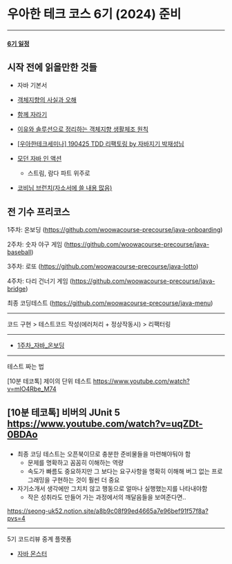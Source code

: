 # 우아한 테크 코스 6기 (2024) 준비

---
#### [6기 일정](일정.md)

## 시작 전에 읽을만한 것들
- 자바 기본서
- [객체지향의 사실과 오해](..%2F..%2FOOP%2F%EA%B0%9D%EC%B2%B4%EC%A7%80%ED%96%A5%EC%9D%98_%EC%82%AC%EC%8B%A4%EA%B3%BC_%EC%98%A4%ED%95%B4%2F%EA%B0%9D%EC%B2%B4%EC%A7%80%ED%96%A5%EC%9D%98_%EC%82%AC%EC%8B%A4%EA%B3%BC_%EC%98%A4%ED%95%B4.md)
- [함께 자라기](..%2F..%2FCS%28ComputerScience%29%2F%EA%B0%9C%EB%B0%9C%EB%B0%A9%EB%B2%95%EB%A1%A0%2F%EC%95%A0%EC%9E%90%EC%9D%BC%2F%ED%95%A8%EA%BB%98_%EC%9E%90%EB%9D%BC%EA%B8%B0%2F%ED%95%A8%EA%BB%98_%EC%9E%90%EB%9D%BC%EA%B8%B0.md)
- [이유와 솔루션으로 정리하는 객체지향 생활체조 원칙](../../OOP/이유와_솔루션으로_정리하는_객체지향_생활체조_원칙.md)
- [[우아한테크세미나] 190425 TDD 리팩토링 by 자바지기 박재성님](우아한테크세미나/TDD리팩토링/우아한테크세미나_TDD_리팩토링.md)

- [모던 자바 인 액션](..%2F..%2FJava%2FModernJavaInAction%2FModernJavaInAction.md)
  - 스트림, 람다 파트 위주로

- [코비님 브런치(자소서에 쓸 내용 많음)](https://brunch.co.kr/@javajigi/14)

## 전 기수 프리코스
 

1주차: 온보딩 (https://github.com/woowacourse-precourse/java-onboarding)

2주차: 숫자 야구 게임 (https://github.com/woowacourse-precourse/java-baseball)

3주차: 로또 (https://github.com/woowacourse-precourse/java-lotto)

4주차: 다리 건너기 게임 (https://github.com/woowacourse-precourse/java-bridge)

최종 코딩테스트 (https://github.com/woowacourse-precourse/java-menu)

---
코드 구현 > 테스트코드 작성(에러처리 + 정상작동시) > 리팩터링

---
- [1주차_자바_온보딩](5%EA%B8%B0_%ED%94%84%EB%A6%AC%EC%BD%94%EC%8A%A4%2F1%EC%A3%BC%EC%B0%A8_%EC%9E%90%EB%B0%94_%EC%98%A8%EB%B3%B4%EB%94%A9.md)


---
테스트 짜는 법

[10분 테코톡] 제이의 단위 테스트
https://www.youtube.com/watch?v=mIO4Rbe_M74

[10분 테코톡] 비버의 JUnit 5
https://www.youtube.com/watch?v=uqZDt-0BDAo
---
### 
- 최종 코딩 테스트는 오픈북이므로 충분한 준비물들을 마련해야둬야 함
  - 문제를 명확하고 꼼꼼히 이해하는 역량
  - 속도가 빠름도 중요하지만 그 보다는 요구사항을 명확히 이해해 버그 없는 프로그래밍을 구현하는 것이 훨씬 더 중요
- 자기소개서 생각에만 그치치 않고 행동으로 얼마나 실행했는지를 나타내야함
  - 작은 성취라도 만들어 가는 과정에서의 깨달음들을 보여준다면..

https://seong-uk52.notion.site/a8b9c08f99ed4665a7e96bef91f57f8a?pvs=4


---
5기 코드리뷰 중계 플랫폼
- [자바 몬스터](%EC%9E%90%EB%B0%94_%EB%AA%AC%EC%8A%A4%ED%84%B0.md)
